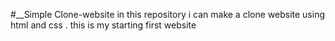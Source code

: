 #__Simple Clone-website 
in this repository i can make a clone website using html and css .
this is my starting first website
